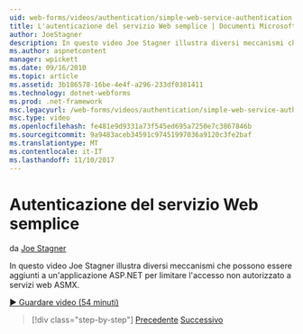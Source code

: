 ```yaml
---
uid: web-forms/videos/authentication/simple-web-service-authentication
title: L'autenticazione del servizio Web semplice | Documenti Microsoft
author: JoeStagner
description: In questo video Joe Stagner illustra diversi meccanismi che possono essere aggiunti a un'applicazione ASP.NET per limitare l'accesso non autorizzato a servizi web ASMX...
ms.author: aspnetcontent
manager: wpickett
ms.date: 09/16/2010
ms.topic: article
ms.assetid: 3b186578-16be-4e4f-a296-233df0381411
ms.technology: dotnet-webforms
ms.prod: .net-framework
msc.legacyurl: /web-forms/videos/authentication/simple-web-service-authentication
msc.type: video
ms.openlocfilehash: fe481e9d9331a73f545ed695a7250e7c3867846b
ms.sourcegitcommit: 9a9483aceb34591c97451997036a9120c3fe2baf
ms.translationtype: MT
ms.contentlocale: it-IT
ms.lasthandoff: 11/10/2017
---
```

<a name="simple-web-service-authentication"></a>Autenticazione del servizio Web semplice
====================
da [Joe Stagner](https://github.com/JoeStagner)

In questo video Joe Stagner illustra diversi meccanismi che possono essere aggiunti a un'applicazione ASP.NET per limitare l'accesso non autorizzato a servizi web ASMX.

[&#9654; Guardare video (54 minuti)](https://channel9.msdn.com/Blogs/ASP-NET-Site-Videos/simple-web-service-authentication)

>[!div class="step-by-step"]
[Precedente](implement-the-registration-verification-pattern.md)
[Successivo](creating-inactive-users.md)
